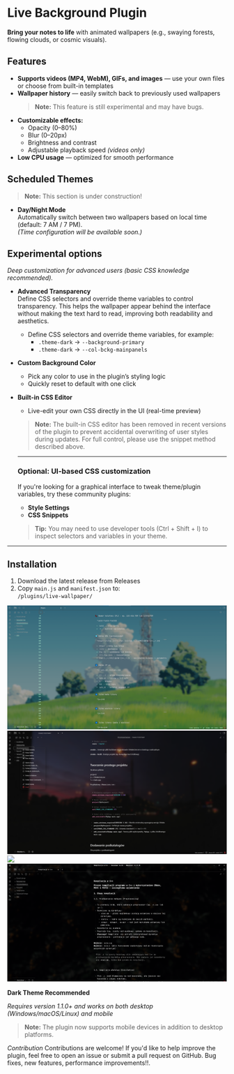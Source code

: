 # Live Background Plugin  

**Bring your notes to life** with animated wallpapers (e.g., swaying forests, flowing clouds, or cosmic visuals).  

## Features
- **Supports videos (MP4, WebM), GIFs, and images** — use your own files or choose from built-in templates
- **Wallpaper history** — easily switch back to previously used wallpapers  
  > **Note:** This feature is still experimental and may have bugs.
- **Customizable effects:**
  - Opacity (0–80%)
  - Blur (0–20px)
  - Brightness and contrast
  - Adjustable playback speed *(videos only)*
- **Low CPU usage** — optimized for smooth performance

## Scheduled Themes
> **Note:** This section is under construction!

- **Day/Night Mode**  
  Automatically switch between two wallpapers based on local time (default: 7 AM / 7 PM).  
  *(Time configuration will be available soon.)*

## Experimental options
*Deep customization for advanced users (basic CSS knowledge recommended).*

- **Advanced Transparency**  
  Define CSS selectors and override theme variables to control transparency.
  This helps the wallpaper appear behind the interface without making the text hard to read, improving both readability and aesthetics.
  - Define CSS selectors and override theme variables, for example:  
    - `.theme-dark` → `--background-primary`  
    - `.theme-dark` → `--col-bckg-mainpanels`  
- **Custom Background Color**  
  - Pick any color to use in the plugin’s styling logic  
  - Quickly reset to default with one click  
- **Built-in CSS Editor**  
  - Live-edit your own CSS directly in the UI (real-time preview)  

  > **Note:** The built-in CSS editor has been removed in recent versions of the plugin to prevent accidental overwriting of user styles during updates. For full control, please use the snippet method described above.

  ---

  ### Optional: UI-based CSS customization

  If you're looking for a graphical interface to tweak theme/plugin variables, try these community plugins:
  
  - **Style Settings**
  - **CSS Snippets**

  > **Tip:** You may need to use developer tools (Ctrl + Shift + I) to inspect selectors and variables in your theme.


---
## Installation  
1. Download the latest release from Releases 
2. Copy `main.js` and `manifest.json` to:  
   `/plugins/live-wallpaper/`  

![](https://github.com/remememe/Live-Wallpaper/blob/main/Assets/sc4.png)
![](https://github.com/remememe/Live-Wallpaper/blob/main/Assets/sc2.png)
![](https://github.com/remememe/Live-Wallpaper/blob/main/Assets/sc1.gif)
![](https://github.com/remememe/Live-Wallpaper/blob/main/Assets/sc3.png)


**Dark Theme Recommended**  

*Requires version 1.1.0+ and works on both desktop (Windows/macOS/Linux) and mobile*

> **Note:** The plugin now supports mobile devices in addition to desktop platforms.

*Contribution*
Contributions are welcome! If you'd like to 
help improve the plugin, feel free to open an issue or 
submit a pull request on GitHub. Bug fixes, new features, performance improvements!!.
